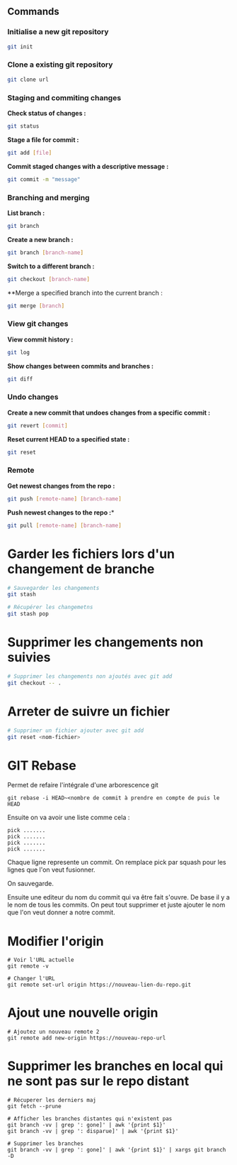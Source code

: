 
## Commands
### Initialise a new git repository

```bash
git init
```

### Clone a existing git repository

``` bash
git clone url
```

### Staging and commiting changes

**Check status of changes :** 

``` bash
git status
```

**Stage a file for commit :** 

``` bash
git add [file]
```

**Commit staged changes with a descriptive message :**

``` bash
git commit -m "message"
```

### Branching and merging

**List branch :** 

``` bash
git branch
```

**Create a new branch :**

``` bash
git branch [branch-name]
```

**Switch to a different branch :**

``` bash
git checkout [branch-name]
```

**Merge a specified branch into the current branch :

``` bash
git merge [branch]
```

### View git changes

**View commit history :**

``` bash
git log
```

**Show changes between commits and branches :**

``` bash
git diff
```

### Undo changes

**Create a new commit that undoes changes from a specific commit :**

``` bash
git revert [commit]
```

**Reset current HEAD to a specified state :**

``` bash
git reset
```

### Remote

**Get newest changes from the repo :**

``` bash
git push [remote-name] [branch-name]
```

**Push newest changes to the repo :***

``` bash
git pull [remote-name] [branch-name]
```

# Garder les fichiers lors d'un changement de branche

``` bash
# Sauvegarder les changements
git stash

# Récupérer les changemetns
git stash pop
```

# Supprimer les changements non suivies

``` bash
# Supprimer les changements non ajoutés avec git add
git checkout -- .
```

# Arreter de suivre un fichier

``` bash
# Supprimer un fichier ajouter avec git add
git reset <nom-fichier>
```

# GIT Rebase

Permet de refaire l'intégrale d'une arborescence git

```
git rebase -i HEAD~<nombre de commit à prendre en compte de puis le HEAD
```

Ensuite on va avoir une liste comme cela :
```
pick .......
pick .......
pick .......
pick .......
```

Chaque ligne represente un commit.
On remplace pick par squash pour les lignes que l'on veut fusionner.

On sauvegarde.

Ensuite une editeur du nom du commit qui va être fait s'ouvre. De base il y a le nom de tous les commits.
On peut tout supprimer et juste ajouter le nom que l'on veut donner a notre commit.

# Modifier l'origin

```
# Voir l'URL actuelle
git remote -v

# Changer l'URL
git remote set-url origin https://nouveau-lien-du-repo.git
```

# Ajout une nouvelle origin

```
# Ajoutez un nouveau remote 2
git remote add new-origin https://nouveau-repo-url
```


# Supprimer les branches en local qui ne sont pas sur le repo distant

```
# Récuperer les derniers maj 
git fetch --prune

# Afficher les branches distantes qui n'existent pas
git branch -vv | grep ': gone]' | awk '{print $1}'
git branch -vv | grep ': disparue]' | awk '{print $1}'

# Supprimer les branches
git branch -vv | grep ': gone]' | awk '{print $1}' | xargs git branch -D

```